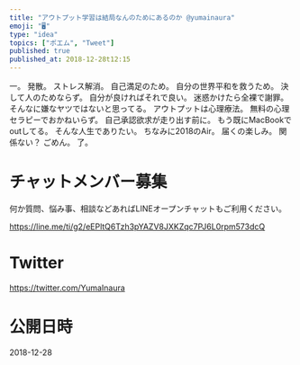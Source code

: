 ```yaml
---
title: "アウトプット学習は結局なんのためにあるのか @yumainaura"
emoji: "🖥"
type: "idea"
topics: ["ポエム", "Tweet"]
published: true
published_at: 2018-12-28t12:15
---
```


一。
発散。
ストレス解消。
自己満足のため。
自分の世界平和を救うため。
決して人のためならず。
自分が良ければそれで良い。
迷惑かけたら全裸で謝罪。
そんなに嫌なヤツではないと思ってる。
アウトプットは心理療法。
無料の心理セラピーでおかねいらず。
自己承認欲求が走り出す前に。
もう既にMacBookでoutしてる。
そんな人生でありたい。
ちなみに2018のAir。
届くの楽しみ。
関係ない？
ごめん。
了。








<!-- Update From Qiita API -->

# チャットメンバー募集


何か質問、悩み事、相談などあればLINEオープンチャットもご利用ください。

https://line.me/ti/g2/eEPltQ6Tzh3pYAZV8JXKZqc7PJ6L0rpm573dcQ





# Twitter


https://twitter.com/YumaInaura


<!-- Update From Qiita API -->



# 公開日時

2018-12-28
